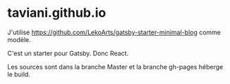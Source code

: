 # taviani.github.io

J'utilise https://github.com/LekoArts/gatsby-starter-minimal-blog comme modèle.

C'est un starter pour Gatsby. Donc React.

Les sources sont dans la branche Master et la branche gh-pages héberge le build.
